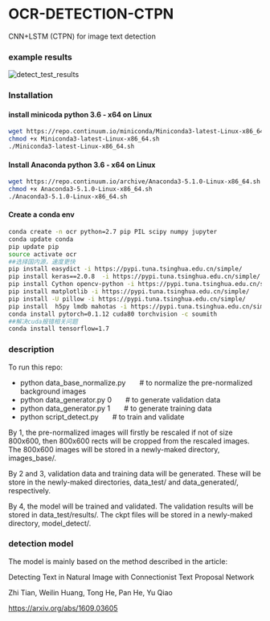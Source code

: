 # OCR-DETECTION-CTPN
  
  
CNN+LSTM (CTPN) for image text detection

  
### example results
  
![detect_test_results](https://github.com/Li-Ming-Fan/OCR-DETECTION-CTPN/blob/master/detect_test_result/5000_bkgd_1_0_generated_0.png?raw=true)
  
### Installation

#### install minicoda python 3.6 - x64 on Linux
```bash
wget https://repo.continuum.io/miniconda/Miniconda3-latest-Linux-x86_64.sh
chmod +x Miniconda3-latest-Linux-x86_64.sh
./Miniconda3-latest-Linux-x86_64.sh
```

#### Install Anaconda python 3.6 - x64 on Linux
```bash
wget https://repo.continuum.io/archive/Anaconda3-5.1.0-Linux-x86_64.sh
chmod +x Anaconda3-5.1.0-Linux-x86_64.sh
./Anaconda3-5.1.0-Linux-x86_64.sh
```
#### Create a conda env
```bash
conda create -n ocr python=2.7 pip PIL scipy numpy jupyter
conda update conda
pip update pip
source activate ocr
##选择国内源，速度更快
pip install easydict -i https://pypi.tuna.tsinghua.edu.cn/simple/ 
pip install keras==2.0.8  -i https://pypi.tuna.tsinghua.edu.cn/simple/  
pip install Cython opencv-python -i https://pypi.tuna.tsinghua.edu.cn/simple/ 
pip install matplotlib -i https://pypi.tuna.tsinghua.edu.cn/simple/ 
pip install -U pillow -i https://pypi.tuna.tsinghua.edu.cn/simple/
pip install  h5py lmdb mahotas -i https://pypi.tuna.tsinghua.edu.cn/simple/
conda install pytorch=0.1.12 cuda80 torchvision -c soumith
##解决cuda报错相关问题
conda install tensorflow=1.7
```
  
### description
  
To run this repo:
  
- python data_base_normalize.py    &nbsp; &nbsp; &nbsp;   # to normalize the pre-normalized background images 
- python data_generator.py 0    &nbsp; &nbsp; &nbsp;  # to generate validation data
- python data_generator.py 1     &nbsp; &nbsp; &nbsp;  # to generate training data
- python script_detect.py    &nbsp; &nbsp; &nbsp;  # to train and validate

  
By 1, the pre-normalized images will firstly be rescaled if not of size 800x600, then 800x600 rects will be cropped from the rescaled images. The 800x600 images will be stored in a newly-maked directory, images_base/.
  
By 2 and 3, validation data and training data will be generated. These will be store in the newly-maked directories, data_test/ and data_generated/, respectively.
  
By 4, the model will be trained and validated. The validation results will be stored in data_test/results/. The ckpt files will be stored in a newly-maked directory, model_detect/.



### detection model
  
The model is mainly based on the method described in the article:
  
Detecting Text in Natural Image with Connectionist Text Proposal Network
  
Zhi Tian, Weilin Huang, Tong He, Pan He, Yu Qiao
  
https://arxiv.org/abs/1609.03605




